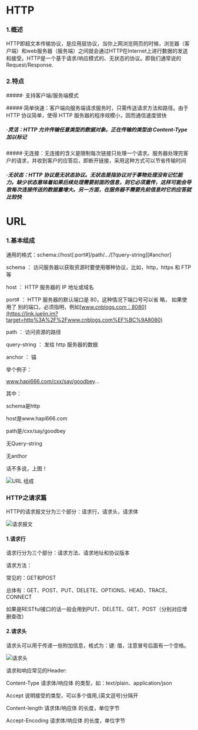 # HTTP

### 1.概述

HTTP即超文本传输协议，是应用层协议，当你上网浏览网页的时候，浏览器（客户端）和web服务器（服务端）之间就会通过HTTP在Internet上进行数据的发送和接受。HTTP是一个基于请求/响应模式的、无状态的协议。即我们通常说的Request/Response.

### 2.特点

#####· 支持客户端/服务端模式

#####·简单快速：客户端向服务端请求服务时，只需传送请求方法和路径。由于HTTP 协议简单，使得 HTTP 服务器的程序规模小，因而通信速度很快

##### ·灵活：HTTP 允许传输任意类型的数据对象。正在传输的类型由 Content-Type 加以标记

#####·无连接：无连接的含义是限制每次链接只处理一个请求。服务器处理完客户的请求，并收到客户的应答后，即断开链接，采用这种方式可以节省传输时间

##### ·无状态：HTTP 协议是无状态协议。无状态是指协议对于事物处理没有记忆能力。缺少状态意味着如果后续处理需要前面的信息，则它必须重传，这样可能会导致每次连接传送的数据量增大。另一方面，在服务器不需要先前信息时它的应答就比较快



# URL

### 1.基本组成

通用的格式：schema://host[:port#]/path/…/[?query-string][#anchor]


schema		：  	访问服务器以获取资源时要使用哪种协议，比如，http，https 和 FTP 等


host      		：   	HTTP 服务器的 IP 地址或域名


port#    		：   	HTTP 服务器的默认端口是 80，这种情况下端口号可以省 略，                                                                            如果使用了  		 别的端口，必须指明，例如[www.cnblogs.com：8080](https://link.juejin.im?target=http%3A%2F%2Fwww.cnblogs.com%EF%BC%9A8080)


path    		：    访问资源的路径


query-string 	： 	发给 http 服务器的数据

anchor            ：     锚

举个例子：

www.hapi666.com/cxx/say/goodbey...

其中：

schema是http

host是www.hapi666.com

path是/cxx/say/goodbey

无Query-string

无anthor



话不多说，上图！

![URL 组成](https://user-gold-cdn.xitu.io/2017/11/16/15fc2525666dc96e?imageView2/0/w/1280/h/960/ignore-error/1)

### HTTP之请求篇

HTTP的请求报文分为三个部分：请求行，请求头，请求体

![请求报文](https://user-gold-cdn.xitu.io/2017/11/16/15fc2525665a3211?imageView2/0/w/1280/h/960/ignore-error/1)

#### 1.请求行

请求行分为三个部分：请求方法、请求地址和协议版本

请求方法：

常见的：GET和POST

总体有：GET、POST、PUT、DELETE、OPTIONS、HEAD、TRACE、CONNECT

如果是RESTful接口的话一般会用到PUT、DELETE、GET、POST（分别对应增删查改）

#### 2.请求头

请求头可以用于传递一些附加信息，格式为：键: 值，注意冒号后面有一个空格。

![请求头](https://user-gold-cdn.xitu.io/2017/11/16/15fc25256b98c98b?imageView2/0/w/1280/h/960/ignore-error/1)

请求和响应常见的Header:

Content-Type       请求体/响应体  的类型，如：text/plain、application/json

Accept                   说明接受的类型，可以多个值用,(英文逗号)分隔开

Content-length     请求体/响应体  的长度，单位字节

Accept-Encoding   请求体/响应体  的长度，单位字节

